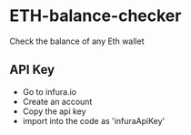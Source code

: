 # ETH-balance-checker
Check the balance of any Eth wallet


## API Key

- Go to infura.io  
- Create an account  
- Copy the api key  
- import into the code as 'infuraApiKey'
